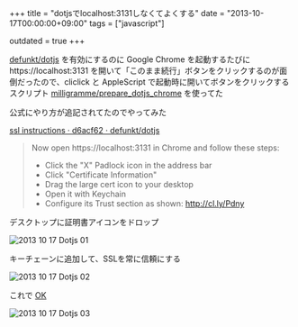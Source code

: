+++
title = "dotjsでlocalhost:3131しなくてよくする"
date = "2013-10-17T00:00:00+09:00"
tags = ["javascript"]

outdated = true
+++

[defunkt/dotjs](https://github.com/defunkt/dotjs) を有効にするのに Google Chrome を起動するたびに https://localhost:3131 を開いて「このまま続行」ボタンをクリックするのが面倒だったので、cliclick と AppleScript で起動時に開いてボタンをクリックするスクリプト [milligramme/prepare_dotjs_chrome](https://github.com/milligramme/prepare_dotjs_chrome) を使ってた

公式にやり方が追記されてたのでやってみた

[ssl instructions · d6acf62 · defunkt/dotjs](https://github.com/defunkt/dotjs/commit/d6acf625cec7be977c82d56d39c0ae2c443a87af)

> Now open https://localhost:3131 in Chrome and follow these steps:
> 
> - Click the "X" Padlock icon in the address bar
> - Click "Certificate Information"
> - Drag the large cert icon to your desktop
> - Open it with Keychain
> - Configure its Trust section as shown: http://cl.ly/Pdny

デスクトップに証明書アイコンをドロップ

![2013 10 17 Dotjs 01](/images/2013-10-17-dotjs-01.png)

キーチェーンに追加して、SSLを常に信頼にする

![2013 10 17 Dotjs 02](/images/2013-10-17-dotjs-02.png)

これで [OK](http://docs.komagata.org)

![2013 10 17 Dotjs 03](/images/2013-10-17-dotjs-03.png)
